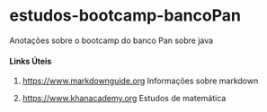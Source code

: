 # estudos-bootcamp-bancoPan
Anotações sobre o bootcamp do banco Pan  sobre java


#### Links Úteis
1. https://www.markdownguide.org
  Informações sobre markdown

2. https://www.khanacademy.org
Estudos de matemática
